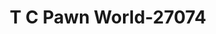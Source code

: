 ---
f_zip-code: 31520
f_state-code: GA
title: T C Pawn World-27074
f_phone: 912-554-0600
f_city-only: Brunswick
f_address: 3556 Community Road Brunswick
f_location-unique-id: '27074'
slug: t-c-pawn-world-27074
updated-on: '2024-05-30T13:46:58.046Z'
created-on: '2024-05-30T13:36:59.803Z'
published-on: '2024-05-30T13:54:32.469Z'
f_city-state: cms/city/brunswick-ga.md
f_company: cms/company/t-c-pawn-world.md
f_state: cms/state/georgia.md
layout: '[payday-loan].html'
tags: payday-loan
---